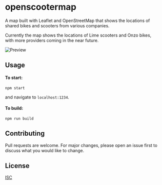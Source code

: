 # openscootermap

A map built with Leaflet and OpenStreetMap that shows the locations of shared bikes and scooters from various companies.

Currently the map shows the locations of Lime scooters and Onzo bikes, with more providers coming in the near future.

![Preview](preview.gif)

## Usage

#### To start:
```shell script
npm start
```
and navigate to `localhost:1234`.
#### To build:
```shell script
npm run build
```

## Contributing
Pull requests are welcome. For major changes, please open an issue first to discuss what you would like to change.

## License

[ISC](https://choosealicense.com/licenses/isc)
